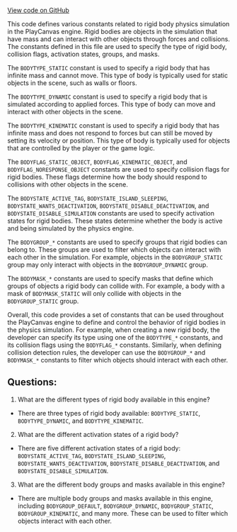 [View code on GitHub](https://github.com/playcanvas/engine/src/framework/components/rigid-body/constants.js)

This code defines various constants related to rigid body physics simulation in the PlayCanvas engine. Rigid bodies are objects in the simulation that have mass and can interact with other objects through forces and collisions. The constants defined in this file are used to specify the type of rigid body, collision flags, activation states, groups, and masks.

The `BODYTYPE_STATIC` constant is used to specify a rigid body that has infinite mass and cannot move. This type of body is typically used for static objects in the scene, such as walls or floors.

The `BODYTYPE_DYNAMIC` constant is used to specify a rigid body that is simulated according to applied forces. This type of body can move and interact with other objects in the scene.

The `BODYTYPE_KINEMATIC` constant is used to specify a rigid body that has infinite mass and does not respond to forces but can still be moved by setting its velocity or position. This type of body is typically used for objects that are controlled by the player or the game logic.

The `BODYFLAG_STATIC_OBJECT`, `BODYFLAG_KINEMATIC_OBJECT`, and `BODYFLAG_NORESPONSE_OBJECT` constants are used to specify collision flags for rigid bodies. These flags determine how the body should respond to collisions with other objects in the scene.

The `BODYSTATE_ACTIVE_TAG`, `BODYSTATE_ISLAND_SLEEPING`, `BODYSTATE_WANTS_DEACTIVATION`, `BODYSTATE_DISABLE_DEACTIVATION`, and `BODYSTATE_DISABLE_SIMULATION` constants are used to specify activation states for rigid bodies. These states determine whether the body is active and being simulated by the physics engine.

The `BODYGROUP_*` constants are used to specify groups that rigid bodies can belong to. These groups are used to filter which objects can interact with each other in the simulation. For example, objects in the `BODYGROUP_STATIC` group may only interact with objects in the `BODYGROUP_DYNAMIC` group.

The `BODYMASK_*` constants are used to specify masks that define which groups of objects a rigid body can collide with. For example, a body with a mask of `BODYMASK_STATIC` will only collide with objects in the `BODYGROUP_STATIC` group.

Overall, this code provides a set of constants that can be used throughout the PlayCanvas engine to define and control the behavior of rigid bodies in the physics simulation. For example, when creating a new rigid body, the developer can specify its type using one of the `BODYTYPE_*` constants, and its collision flags using the `BODYFLAG_*` constants. Similarly, when defining collision detection rules, the developer can use the `BODYGROUP_*` and `BODYMASK_*` constants to filter which objects should interact with each other.
## Questions: 
 1. What are the different types of rigid body available in this engine?
- There are three types of rigid body available: `BODYTYPE_STATIC`, `BODYTYPE_DYNAMIC`, and `BODYTYPE_KINEMATIC`.

2. What are the different activation states of a rigid body?
- There are five different activation states of a rigid body: `BODYSTATE_ACTIVE_TAG`, `BODYSTATE_ISLAND_SLEEPING`, `BODYSTATE_WANTS_DEACTIVATION`, `BODYSTATE_DISABLE_DEACTIVATION`, and `BODYSTATE_DISABLE_SIMULATION`.

3. What are the different body groups and masks available in this engine?
- There are multiple body groups and masks available in this engine, including `BODYGROUP_DEFAULT`, `BODYGROUP_DYNAMIC`, `BODYGROUP_STATIC`, `BODYGROUP_KINEMATIC`, and many more. These can be used to filter which objects interact with each other.